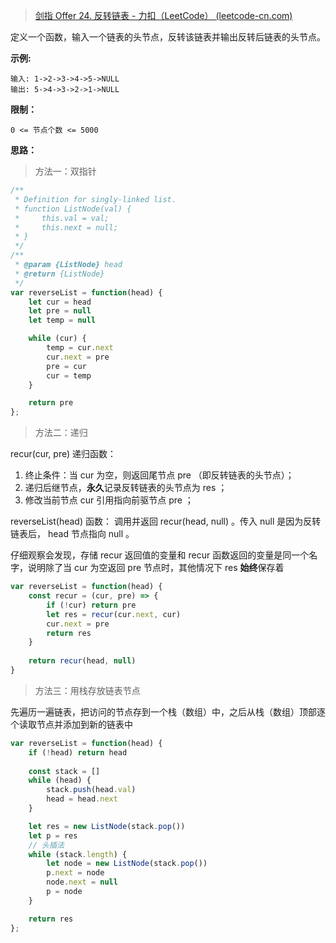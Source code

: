 > [剑指 Offer 24. 反转链表 - 力扣（LeetCode） (leetcode-cn.com)](https://leetcode-cn.com/problems/fan-zhuan-lian-biao-lcof/)

定义一个函数，输入一个链表的头节点，反转该链表并输出反转后链表的头节点。

 

**示例:**

```
输入: 1->2->3->4->5->NULL
输出: 5->4->3->2->1->NULL
```



**限制：**

`0 <= 节点个数 <= 5000`



**思路：**

> 方法一：双指针

```js
/**
 * Definition for singly-linked list.
 * function ListNode(val) {
 *     this.val = val;
 *     this.next = null;
 * }
 */
/**
 * @param {ListNode} head
 * @return {ListNode}
 */
var reverseList = function(head) {
    let cur = head
    let pre = null
    let temp = null

    while (cur) {
        temp = cur.next
        cur.next = pre
        pre = cur
        cur = temp
    }

    return pre
};
```



> 方法二：递归

recur(cur, pre) 递归函数：

1. 终止条件：当 cur 为空，则返回尾节点 pre （即反转链表的头节点）；
2. 递归后继节点，**永久**记录反转链表的头节点为 res ；
3. 修改当前节点 cur 引用指向前驱节点 pre ；

reverseList(head) 函数：
调用并返回 recur(head, null) 。传入 null 是因为反转链表后， head 节点指向 null 。

仔细观察会发现，存储 recur 返回值的变量和 recur 函数返回的变量是同一个名字，说明除了当 cur 为空返回 pre 节点时，其他情况下 res **始终**保存着

```js
var reverseList = function(head) {
    const recur = (cur, pre) => {
    	if (!cur) return pre
        let res = recur(cur.next, cur)
        cur.next = pre
        return res
    }
    
    return recur(head, null)
}
```



> 方法三：用栈存放链表节点

先遍历一遍链表，把访问的节点存到一个栈（数组）中，之后从栈（数组）顶部逐个读取节点并添加到新的链表中

```js
var reverseList = function(head) {
    if (!head) return head
    
    const stack = []
    while (head) {
        stack.push(head.val)
        head = head.next
    }

    let res = new ListNode(stack.pop())
    let p = res
    // 头插法
    while (stack.length) {
        let node = new ListNode(stack.pop())
        p.next = node
        node.next = null
        p = node
    }

    return res
};
```

